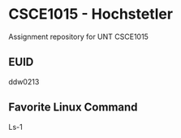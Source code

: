 # CSCE1015 - Hochstetler
Assignment repository for UNT CSCE1015
## EUID
ddw0213
## Favorite Linux Command
Ls-1
